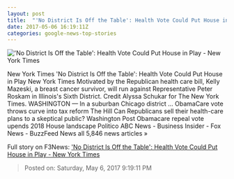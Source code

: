 ```yaml
---
layout: post
title:  "'No District Is Off the Table': Health Vote Could Put House in Play - New York Times"
date: 2017-05-06 16:19:11Z
categories: google-news-top-stories
---
```


!['No District Is Off the Table': Health Vote Could Put House in Play - New York Times](https://static01.nyt.com/images/2017/05/07/us/07house1/07house1-facebookJumbo.jpg)

New York Times 'No District Is Off the Table': Health Vote Could Put House in Play New York Times Motivated by the Republican health care bill, Kelly Mazeski, a breast cancer survivor, will run against Representative Peter Roskam in Illinois's Sixth District. Credit Alyssa Schukar for The New York Times. WASHINGTON — In a suburban Chicago district ... ObamaCare vote throws curve into tax reform The Hill Can Republicans sell their health-care plans to a skeptical public? Washington Post Obamacare repeal vote upends 2018 House landscape Politico ABC News - Business Insider - Fox News - BuzzFeed News all 5,846 news articles »


Full story on F3News: ['No District Is Off the Table': Health Vote Could Put House in Play - New York Times](http://www.f3nws.com/n/gsYGTB)

> Posted on: Saturday, May 6, 2017 9:19:11 PM
